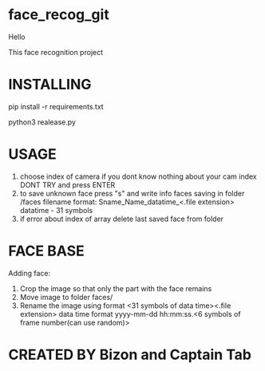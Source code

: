 # face_recog_git
Hello

This face recognition project

# INSTALLING

pip install -r requirements.txt

python3 realease.py

# USAGE

1. choose index of camera
    if you dont know nothing about your cam index DONT TRY and press ENTER
2. to save unknown face press "s" and write info
    faces saving in folder /faces
    filename format: Sname_Name_datatime_<.file extension>  datatime - 31 symbols
3. if error about index of array delete last saved face from folder

# FACE BASE

Adding face:
1. Crop the image so that only the part with the face remains
2. Move image to folder faces/
3. Rename the image using format
    <SName>_<Name>_<31 symbols of data time><.file extension>
    data time format yyyy-mm-dd hh:mm:ss.<6 symbols of frame number(can use random)>

# CREATED BY Bizon and Captain Tab
